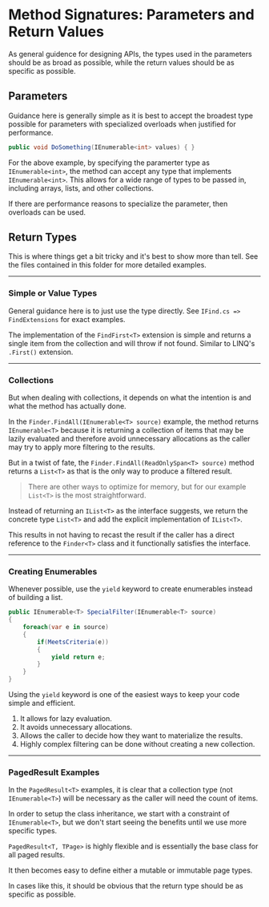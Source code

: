 # Method Signatures: Parameters and Return Values

As general guidence for designing APIs, the types used in the parameters should be as broad as possible, while the return values should be as specific as possible.

## Parameters

Guidance here is generally simple as it is best to accept the broadest type possible for parameters with specialized overloads when justified for performance.

```csharp
public void DoSomething(IEnumerable<int> values) { }
```

For the above example, by specifying the paramerter type as `IEnumerable<int>`,
the method can accept any type that implements `IEnumerable<int>`.
This allows for a wide range of types to be passed in, including arrays, lists, and other collections.

If there are performance reasons to specialize the parameter, then overloads can be used.

## Return Types

This is where things get a bit tricky and it's best to show more than tell.
See the files contained in this folder for more detailed examples.

---

### Simple or Value Types

General guidance here is to just use the type directly.
See `IFind.cs => FindExtensions` for exact examples.

The implementation of the `FindFirst<T>` extension is simple
and returns a single item from the collection
and will throw if not found.
Similar to LINQ's `.First()` extension.

---

### Collections

But when dealing with collections,
it depends on what the intention is
and what the method has actually done.

In the `Finder.FindAll(IEnumerable<T> source)` example,
the method returns `IEnumerable<T>` because it is returning a collection of items that may be lazily evaluated
and therefore avoid unnecessary allocations as the caller may try to apply more filtering to the results.

But in a twist of fate, the `Finder.FindAll(ReadOnlySpan<T> source)` method
returns a `List<T>` as that is the only way to produce a filtered result.

> There are other ways to optimize for memory,
but for our example `List<T>` is the most straightforward.

Instead of returning an `IList<T>` as the interface suggests,
we return the concrete type `List<T>`
and add the explicit implementation of `IList<T>`.

This results in not having to recast the result
if the caller has a direct reference to the `Finder<T>` class
and it functionally satisfies the interface.

---

### Creating Enumerables

Whenever possible, use the `yield` keyword to create enumerables instead of building a list.

```csharp
public IEnumerable<T> SpecialFilter(IEnumerable<T> source)
{
	foreach(var e in source)
	{
		if(MeetsCriteria(e))
		{
			yield return e;
		}
	}
}
```

Using the `yield` keyword is one of the easiest ways to keep your code simple and efficient.

1. It allows for lazy evaluation.
2. It avoids unnecessary allocations.
3. Allows the caller to decide how they want to materialize the results.
4. Highly complex filtering can be done without creating a new collection.

---

### PagedResult Examples

In the `PagedResult<T>` examples,
it is clear that a collection type (not `IEnumerable<T>`) will be necessary
as the caller will need the count of items.

In order to setup the class inheritance, we start with a constraint of `IEnumerable<T>`,
but we don't start seeing the benefits until we use more specific types.

`PagedResult<T, TPage>` is highly flexible and is essentially the base class for all paged results.

It then becomes easy to define either a mutable or immutable page types.

In cases like this, it should be obvious that the return type should be as specific as possible.

